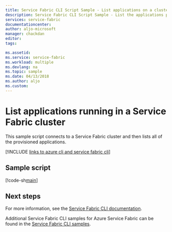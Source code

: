 ```yaml
---
title: Service Fabric CLI Script Sample - List applications on a cluster
description: Service Fabric CLI Script Sample - List the applications provisioned on a Service Fabric cluster.
services: service-fabric
documentationcenter: 
author: aljo-microsoft
manager: chackdan
editor: 
tags: 

ms.assetid: 
ms.service: service-fabric
ms.workload: multiple
ms.devlang: na
ms.topic: sample
ms.date: 04/13/2018
ms.author: aljo
ms.custom: 
---
```


# List applications running in a Service Fabric cluster

This sample script connects to a Service Fabric cluster and then lists all of the provisioned applications.

[!INCLUDE [links to azure cli and service fabric cli](../../../includes/service-fabric-sfctl.md)]

## Sample script

[!code-sh[main](../../../cli_scripts/service-fabric/list-application/list-application.sh "List provisioned applications from a cluster")]

## Next steps

For more information, see the [Service Fabric CLI documentation](../service-fabric-cli.md).

Additional Service Fabric CLI samples for Azure Service Fabric can be found in the [Service Fabric CLI samples](../samples-cli.md).
